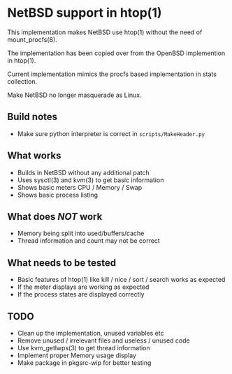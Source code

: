 NetBSD support in htop(1)
===

This implementation makes NetBSD use htop(1) without the need of mount_procfs(8).

The implementation has been copied over from the OpenBSD implemention in
htop(1).

Current implementation mimics the procfs based implementation in stats
collection.

Make NetBSD no longer masquerade as Linux.

Build notes
---

* Make sure python interpreter is correct in `scripts/MakeHeader.py`

What works
---

* Builds in NetBSD without any additional patch
* Uses sysctl(3) and kvm(3) to get basic information
* Shows basic meters CPU / Memory / Swap
* Shows basic process listing

What does *NOT* work
---

* Memory being split into used/buffers/cache
* Thread information and count may not be correct

What needs to be tested
---

* Basic features of htop(1) like kill / nice / sort / search works as expected
* If the meter displays are working as expected
* If the process states are displayed correctly

TODO
---

* Clean up the implementation, unused variables etc
* Remove unused / irrelevant files and useless / unused code
* Use kvm_getlwps(3) to get thread information
* Implement proper Memory usage display
* Make package in pkgsrc-wip for better testing

